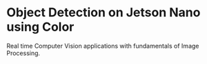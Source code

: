 # Object Detection on Jetson Nano using Color
Real time Computer Vision applications with fundamentals of Image Processing.
